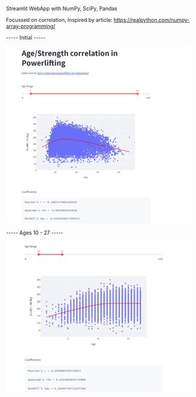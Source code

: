 Streamlit WebApp with NumPy, SciPy, Pandas


Focussed on correlation, Inspired by article: https://realpython.com/numpy-array-programming/

----- Initial -----

![alt1](https://github.com/danlhennessy/Streamlit/blob/master/correlation/initial.png)

----- Ages 10 - 27 -----

![alt2](https://github.com/danlhennessy/Streamlit/blob/master/correlation/10to27.png)
